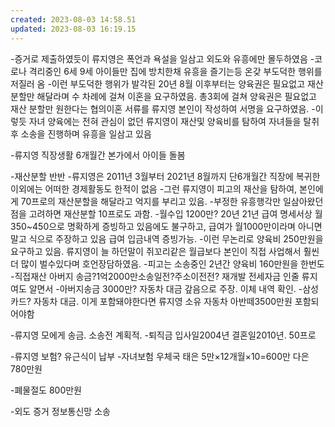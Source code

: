 ```yaml
---
created: 2023-08-03 14:58.51
updated: 2023-08-03 16:19.15
---
```

\-증거로 제출하였듯이 류지영은 폭언과 욕설을 일삼고
외도와 유흥에만 몰두하였음
\-코로나 격리중인 6세 9세 아이들만 집에 방치한채 유흥을 즐기는등 온갖 부도덕한 행위를 저질러 옴
\-이런 부도덕한 행위가 발각된 20년 8월 이후부터는 양육권은 필요없고 재산 분할만 해달라며 수 차례에 걸쳐
이혼을 요구하였음. 총3회에 걸쳐 양육권은 필요없고 재산 분할만 원한다는 협의이혼 서류를 류지영 본인이 작성하여 서명을 요구하였음.
\-이렇듯 자녀 양육에는 전혀 관심이 없던 류지영이 재산및 양육비를 탐하여 자녀들을 탈취후 소송을 진행하며 유흥을 일삼고 있음

\-류지영 직장생활
6개월간 본가에서 아이들 돌봄

\-재산분할 반반
\-류지영은 2011년 3월부터 2021년 8월까지 단6개월간 직장에 복귀한 이외에는 어떠한 경제활동도 한적이 없음
\-그런 류지영이 피고의 재산을 탐하여, 본인에게 70프로의 재산분할을 해달라고 억지를 부리고 있음.
\-부정한 유흥행각만 일삼아왔던 점을 고려하면 재산분할 10프로도 과함.
\-월수입 1200만?
20년 21년 급여 명세서상 월350~450으로 명확하게 증빙하고 있음에도 불구하고, 급여가 월1000만이라며 아니면 말고 식으로 주장하고 있음
급여 입금내역 증빙가능.
\-이런 무논리로 양육비 250만원을 요구하고 있음.
류지영이 늘 하던말이 쥐꼬리같은 월급보다 본인이 직접 사업해서 훨씬더 많이 벌수있다며 호언장담하였음.
\-피고는 소송중인 2년간 양육비 160만원을 한번도
\-직접재산 아버지 송금?1억2000만소송일전?주소이전전?
재개발 전세자금 인줄 류지여도 알면서
\-아버지송금 3000만?
자동차 대금 갚음으로 주장. 이체 내역 확인.
\-삼성카드? 자동차 대금. 이게 포함돼야한다면
류지영 소유 자동차 아반떼3500만원 포함되어야함

\-류지영 모에게 송금. 소송전 계획적.
\-퇴직금 입사일2004년 결혼일2010년. 50프로

\-류지영 보험?
유근식이 납부
\-자녀보험 우체국
태은 5만×12개월×10=600만
다은 780만원

\-폐물절도
800만원

\-외도 증거 정보통신망 소송
